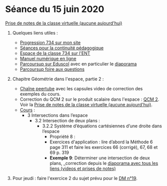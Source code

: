 # Séance du 15 juin 2020


[Prise de notes de la classe virtuelle (aucune aujourd'hui)](notes/2020-06-15-Note-12-11.pdf)


1. Quelques liens utiles :
   * [Progression 734 sur mon site](http://www.frederic-junier.org/TS2020/Progression/TS_2020.html)
   * [Séances pour la continuité pédagogique](https://frederic-junier.github.io/TS-2019-2020/)
   * [Espace de la classe 734 sur l'ENT](https://le-parc.ent.auvergnerhonealpes.fr/classes/classe-734/mathematiques/)
   * [Manuel numérique en ligne](https://mep-outils.sesamath.net/manuel_numerique/index.php?ouvrage=mstsobl_2016&page_gauche=371)
   * [Parcoursup sur Eduscol](https://eduscol.education.fr/cid146486/parcoursup.html) avec en particulier le [diaporama](https://cache.media.eduscol.education.fr/file/Parcoursup_2020/50/4/PPT-_Parcoursup-2020_1223504.pptx)
   * [Parcoursup foire aux questions](https://www.parcoursup.fr/index.php?desc=questions)


2. Chapitre Géométrie dans l'espace, partie 2 :
   * [Chaîne peertube](https://tube.ac-lyon.fr/videos/watch/playlist/77b44f4c-f41c-4b02-af12-d195690580ff?videoId=ccab3b8f-369f-46f6-8b33-56aac6940e10) avec les capsules video de correction des exemples du cours. 
   * Correction du QCM 2 sur le produit scalaire dans l'espace : [QCM 2](https://link.dgpad.net/T2dF). Voir la [Prise de notes de la classe virtuelle (aucune aujourd'hui)](notes/2020-06-15-Note-12-11.pdf).
   * [Cours](http://frederic-junier.org/TS2020/Cours/TSProduitScalaireEspaceCours2019-Web.pdf) :
     * 3 Intersections dans l’espace
        * 3.2 Intersection de deux plans :
          * 3.2.2 Système d’équations cartésiennes d’une droite dans l’espace
            * Propriété 8 :
            * Exercices d'application : lire d’abord la Méthode 6  page 311 et faire les exercices 66 (corrigé), 67, 68 et 69 p. 319
            * __Exemple 9__:   Déterminer une intersection de deux plans, _correction depuis le [diaporama avec tous les liens (videos et prises de notes)](../EspacePartie2/CorrigeExemplesEspacePartie2-2019.pdf)


3. Pour jeudi : faire l'exercice 2 du sujet prévu pour le [DM n°19](../EspacePartie2/TS-DM19-2020.pdf).